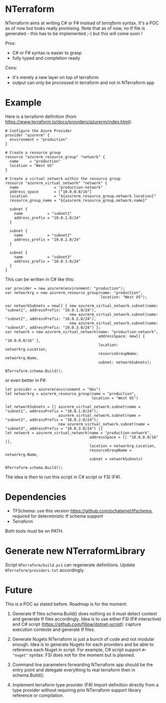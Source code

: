 # NTerraform
NTerraform aims at writing C# or F# instead of *terraform* syntax. It's a POC as of now but looks really promising.
Note that as of now, no tf file is generated - this has to be implemented ;-) but this will come soon !

Pros:
* C# or F# syntax is easier to grasp
* fully typed and completion ready

Cons:
* it's merely a new layer on top of terraform
* output can only be processed in terraform and not in NTerraform app

# Example
Here is a terraform definition (from https://www.terraform.io/docs/providers/azurerm/index.html):

```
# Configure the Azure Provider
provider "azurerm" { 
  environment = "production"
}

# Create a resource group
resource "azurerm_resource_group" "network" {
  name     = "production"
  location = "West US"
}

# Create a virtual network within the resource group
resource "azurerm_virtual_network" "network" {
  name                = "production-network"
  address_space       = ["10.0.0.0/16"]
  location            = "${azurerm_resource_group.network.location}"
  resource_group_name = "${azurerm_resource_group.network.name}"

  subnet {
    name           = "subnet1"
    address_prefix = "10.0.1.0/24"
  }

  subnet {
    name           = "subnet2"
    address_prefix = "10.0.2.0/24"
  }

  subnet {
    name           = "subnet3"
    address_prefix = "10.0.3.0/24"
  }
}
```

This can be written in C# like this:
```
var provider = new azurerm(environment: "production");
var networkrg = new azurerm_resource_group(name: "production",
                                           location: "West US");

var networkSubnets = new[] { new azurerm_virtual_network.subnet(name: "subnet1", addressPrefix: "10.0.1.0/24"),
                             new azurerm_virtual_network.subnet(name: "subnet2", addressPrefix: "10.0.2.0/24"),
                             new azurerm_virtual_network.subnet(name: "subnet3", addressPrefix: "10.0.3.0/24") };
var network = new azurerm_virtual_network(name: "production-network",
                                          addressSpace: new[] { "10.0.0.0/16" },
                                          location: networkrg.Location,
                                          resourceGroupName: networkrg.Name,
                                          subnet: networkSubnets);

NTerraform.schema.Build();
```

or even better in F#:
```
let provider = azurerm(environment = "dev")
let networkrg = azurerm_resource_group(name = "production",
                                       location = "West US")

let networkSubnets = [| azurerm_virtual_network.subnet(name = "subnet1", addressPrefix = "10.0.1.0/24");
                        azurerm_virtual_network.subnet(name = "subnet2", addressPrefix = "10.0.2.0/24");
                        new azurerm_virtual_network.subnet(name = "subnet3", addressPrefix = "10.0.3.0/24") |]
let network = azurerm_virtual_network(name = "production-network",
                                      addressSpace = [| "10.0.0.0/16" |],
                                      location = networkrg.Location,
                                      resourceGroupName = networkrg.Name,
                                      subnet = networkSubnets)

NTerraform.schema.Build();
```

The idea is then to run this script in C# script or FSI (F#).

# Dependencies
* TFSchema: use this version https://github.com/pchalamet/tfschema, required for deterministic tf schema support
* Terraform

Both tools must be on PATH.

# Generate new NTerraformLibrary
Script `NTerraform/build.ps1` can regenerate definitions. Update `NTerraform/providers.txt` accordingly.

# Future
This is a POC as stated before. Roadmap is for the moment:

1. Generate tf files
schema.Build() does nothing so it must detect context and generate tf files accordingly.
Idea is to use either FSI (F# interactive) and C# script (https://github.com/filipw/dotnet-script): capture execution contexte and generate tf files.

2. Generate Nugets
NTerraform is just a bunch of code and not modular enough.
Idea is to generate Nugets for each providers and be able to reference each Nuget in script.
For example, C# script support `#r "nuget"` syntax. FSI does not for the moment but is planned.

3. Command line parameters forwarding
NTerraform app should be the entry point and delegate everything to real terraform then in schema.Build().

4. Implement terraform type provider (F#)
Import definition directly from a type provider without requiring prio NTerraform support library reference or compilation.
